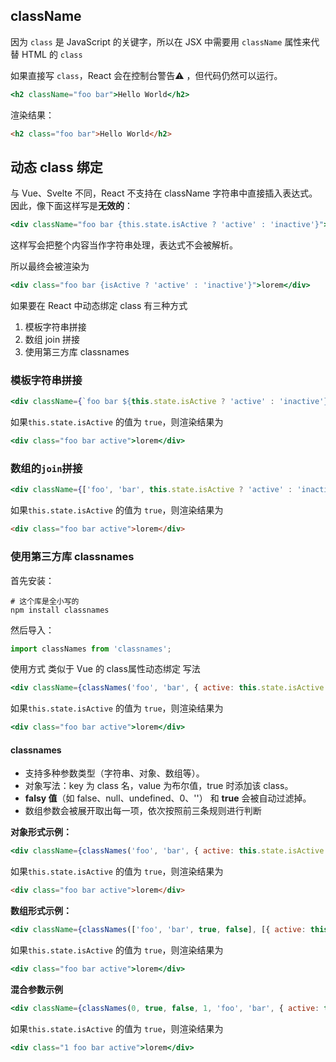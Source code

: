 ## className

因为 `class` 是 JavaScript 的关键字，所以在 JSX 中需要用 `className` 属性来代替 HTML 的 `class`



如果直接写 `class`，React 会在控制台警告⚠️ ，但代码仍然可以运行。

```jsx
<h2 className="foo bar">Hello World</h2>
```

渲染结果：

```html
<h2 class="foo bar">Hello World</h2>
```



## 动态 class 绑定

与 Vue、Svelte 不同，React 不支持在 className 字符串中直接插入表达式。因此，像下面这样写是**无效的**：

```jsx
<div className="foo bar {this.state.isActive ? 'active' : 'inactive'}">lorem</div>
```

这样写会把整个内容当作字符串处理，表达式不会被解析。

所以最终会被渲染为

```jsx
<div class="foo bar {isActive ? 'active' : 'inactive'}">lorem</div>
```



如果要在 React 中动态绑定 class 有三种方式

1. 模板字符串拼接
2. 数组 join 拼接
3. 使用第三方库 classnames



### 模板字符串拼接

```jsx
<div className={`foo bar ${this.state.isActive ? 'active' : 'inactive'}`}>lorem</div>
```

如果`this.state.isActive` 的值为 `true`，则渲染结果为

```jsx
<div class="foo bar active">lorem</div>
```



### 数组的`join`拼接

```jsx
<div className={['foo', 'bar', this.state.isActive ? 'active' : 'inactive'].join(' ')}>lorem</div>
```

如果`this.state.isActive` 的值为 `true`，则渲染结果为

```html
<div class="foo bar active">lorem</div>
```



### 使用第三方库 classnames

首先安装：

```shell
# 这个库是全小写的
npm install classnames
```

然后导入：

```js
import classNames from 'classnames';
```

使用方式 类似于 Vue 的 class属性动态绑定 写法

```jsx
<div className={classNames('foo', 'bar', { active: this.state.isActive })}>lorem</div>
```

如果`this.state.isActive` 的值为 `true`，则渲染结果为

```jsx
<div class="foo bar active">lorem</div>
```



#### classnames

- 支持多种参数类型（字符串、对象、数组等）。
- 对象写法：key 为 class 名，value 为布尔值，true 时添加该 class。
- **falsy 值**（如 false、null、undefined、0、''） 和 **true** 会被自动过滤掉。
- 数组参数会被展开取出每一项，依次按照前三条规则进行判断



**对象形式示例：**

```jsx
<div className={classNames('foo', 'bar', { active: this.state.isActive })}>lorem</div>
```

如果`this.state.isActive` 的值为 `true`，则渲染结果为

```html
<div class="foo bar active">lorem</div>
```



**数组形式示例：**

```jsx
<div className={classNames(['foo', 'bar', true, false], [{ active: this.state.isActive }])}>lorem</div>
```

如果`this.state.isActive` 的值为 `true`，则渲染结果为

```jsx
<div class="foo bar active">lorem</div>
```



**混合参数示例**

```jsx
<div className={classNames(0, true, false, 1, 'foo', 'bar', { active: this.state.isActive })}>lorem</div>
```

如果`this.state.isActive` 的值为 `true`，则渲染结果为

```jsx
<div class="1 foo bar active">lorem</div>
```

